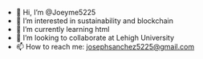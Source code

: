 - 👋 Hi, I’m @Joeyme5225
- 👀 I’m interested in sustainability and blockchain
- 🌱 I’m currently learning html
- 💞️ I’m looking to collaborate at Lehigh University
- 📫 How to reach me: josephsanchez5225@gmail.com

<!---
Joeyme5225/Joeyme5225 is a ✨ special ✨ repository because its `README.md` (this file) appears on your GitHub profile.
You can click the Preview link to take a look at your changes.
--->
